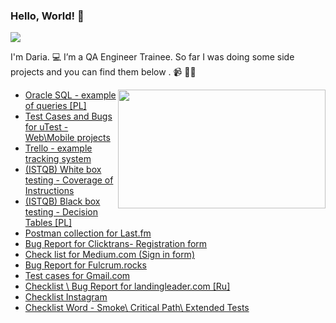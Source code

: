 ### Hello, World! 👋 

<p align="left">
  <img src="https://user-images.githubusercontent.com/49988408/90987120-c1ebf200-e588-11ea-9be5-4d43ab1eaf99.jpg" />
</p>

I'm Daria. 💻 I’m a QA Engineer Trainee. So far I was doing some side projects and you can find them below . 📹 ✍🏾 


 <img align="right" width="332" height="190" src="https://user-images.githubusercontent.com/49988408/91026257-d072f180-e5fa-11ea-89ac-20ca232eb087.gif">
 
 
 
* [Oracle SQL - example of queries [PL]](https://docs.google.com/spreadsheets/d/1cRASfPSEKgBF8TIt0yvh3D_E5WChrRgQJKsAjgflSD8/edit?usp=sharing)
* [Test Cases and Bugs for uTest - Web\Mobile projects](https://docs.google.com/spreadsheets/d/1UrvsrWflmaHokopiqaT4mt3t-uCthrhreVhiM98LKV0/edit?usp=sharing)
* [Trello - example tracking system](https://trello.com/b/8287JRtx/%D0%B4%D0%BE%D0%B1%D1%80%D0%BE-%D0%BF%D0%BE%D0%B6%D0%B0%D0%BB%D0%BE%D0%B2%D0%B0%D1%82%D1%8C-%D0%B2-trello)
* [(ISTQB) White box testing - Coverage of Instructions](https://docs.google.com/spreadsheets/d/11Vgl0pb7u_FTOJqj7XYhC71m5mjLOgTbdhLxrCTGaQ4/edit?usp=sharing)
* [(ISTQB) Black box testing - Decision Tables [PL]](https://docs.google.com/spreadsheets/d/1XYGD-7jGYBnKqlg464meE64TYp7-8ywF3X5CbOLP7LY/edit?usp=sharing)
* [Postman collection for Last.fm](./Last.fm.postman_collection.json)
* [Bug Report for Clicktrans- Registration form ](https://docs.google.com/spreadsheets/d/17CIZGLIXFI60zhvNDWd_701NnoBmo9F3jxEBQgfzBm8/edit?usp=sharing)
* [Check list for Medium.com (Sign in form)](https://docs.google.com/spreadsheets/d/13NMqTO9nOrLa0Qb84BUNrxXaawaRlm2kGSIa5p5pkrE/edit#gid=0)
* [Bug Report for Fulcrum.rocks](https://docs.google.com/spreadsheets/d/1Q7ScuDUvyDQCy9SLox82MP7YZY6pe5u6l2MBltzL1jQ/edit#gid=0)
* [Test cases for Gmail.com](https://docs.google.com/spreadsheets/d/1iLB7g8J1N_VAv7nM5OCoAIqBKY_DXPmJYkMKVT_Y9tU/edit#gid=0)
* [Checklist \ Bug Report for landingleader.com [Ru]](https://docs.google.com/spreadsheets/d/1a4OFg8NPlMLvs0gy2S1sGYGonCTmPQYZfJ_WbntbwVo/edit#gid=1365157189)
* [Checklist Instagram](https://drive.google.com/file/d/1qv_Lf39raHDXNWFIb6m4Qnrqh9WIIHau/view?usp=sharing)
* [Checklist Word - Smoke\ Critical Path\ Extended Tests](https://drive.google.com/file/d/1Wy06a0CXOLs3LdC2sipYyqn_HMGlZuZY/view?usp=sharing)




